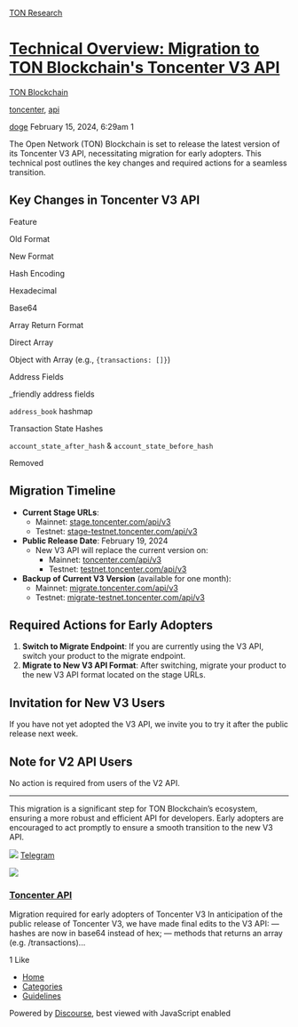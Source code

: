 [TON Research](/)

# [Technical Overview: Migration to TON Blockchain's Toncenter V3 API](/t/technical-overview-migration-to-ton-blockchains-toncenter-v3-api/362)

[TON Blockchain](/c/ton-blockchain/17) 

[toncenter](https://tonresear.ch/tag/toncenter), [api](https://tonresear.ch/tag/api)

    

[doge](https://tonresear.ch/u/doge)  February 15, 2024, 6:29am  1

The Open Network (TON) Blockchain is set to release the latest version of its Toncenter V3 API, necessitating migration for early adopters. This technical post outlines the key changes and required actions for a seamless transition.

## [](#key-changes-in-toncenter-v3-api-1)Key Changes in Toncenter V3 API

Feature

Old Format

New Format

Hash Encoding

Hexadecimal

Base64

Array Return Format

Direct Array

Object with Array (e.g., `{transactions: []}`)

Address Fields

\_friendly address fields

`address_book` hashmap

Transaction State Hashes

`account_state_after_hash` & `account_state_before_hash`

Removed

## [](#migration-timeline-2)Migration Timeline

*   **Current Stage URLs**:
    *   Mainnet: [stage.toncenter.com/api/v3](https://stage.toncenter.com/api/v3)
    *   Testnet: [stage-testnet.toncenter.com/api/v3](https://stage-testnet.toncenter.com/api/v3)
*   **Public Release Date**: February 19, 2024
    *   New V3 API will replace the current version on:
        *   Mainnet: [toncenter.com/api/v3](https://toncenter.com/api/v3)
        *   Testnet: [testnet.toncenter.com/api/v3](https://testnet.toncenter.com/api/v3)
*   **Backup of Current V3 Version** (available for one month):
    *   Mainnet: [migrate.toncenter.com/api/v3](https://migrate.toncenter.com/api/v3)
    *   Testnet: [migrate-testnet.toncenter.com/api/v3](https://migrate-testnet.toncenter.com/api/v3)

## [](#required-actions-for-early-adopters-3)Required Actions for Early Adopters

1.  **Switch to Migrate Endpoint**: If you are currently using the V3 API, switch your product to the migrate endpoint.
2.  **Migrate to New V3 API Format**: After switching, migrate your product to the new V3 API format located on the stage URLs.

## [](#invitation-for-new-v3-users-4)Invitation for New V3 Users

If you have not yet adopted the V3 API, we invite you to try it after the public release next week.

## [](#note-for-v2-api-users-5)Note for V2 API Users

No action is required from users of the V2 API.

* * *

This migration is a significant step for TON Blockchain’s ecosystem, ensuring a more robust and efficient API for developers. Early adopters are encouraged to act promptly to ensure a smooth transition to the new V3 API.

![](https://telegram.org/img/website_icon.svg?4) [Telegram](https://t.me/toncenter_news/4)

![](https://tonresear.ch/uploads/default/original/1X/eb9d77bb61f4bedec0186add00536a77e24952e7.jpeg)

### [Toncenter API](https://t.me/toncenter_news/4)

Migration required for early adopters of Toncenter V3 In anticipation of the public release of Toncenter V3, we have made final edits to the V3 API: — hashes are now in base64 instead of hex; — methods that returns an array (e.g. /transactions)...

  1 Like

*   [Home](/)
*   [Categories](/categories)
*   [Guidelines](/guidelines)

Powered by [Discourse](https://www.discourse.org), best viewed with JavaScript enabled